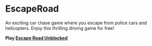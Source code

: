 # EscapeRoad
An exciting car chase game where you escape from police cars and helicopters. Enjoy this thrilling driving game for free!

**Play [Escape Road Unblocked](https://escaperoadunblocked.online)**
